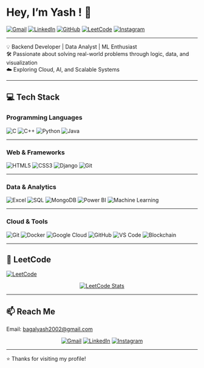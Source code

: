#  Hey, I’m Yash ! 👋

[![Gmail](https://img.shields.io/badge/-Gmail-red?style=flat-square&logo=gmail&logoColor=white)](mailto:bagalyash2002@gmail.com)
[![LinkedIn](https://img.shields.io/badge/-LinkedIn-blue?style=flat-square&logo=linkedin&logoColor=white)](https://www.linkedin.com/in/yashkumarbagal/)
[![GitHub](https://img.shields.io/badge/-GitHub-black?style=flat-square&logo=github&logoColor=white)](https://github.com/yashkumarbagal)
[![LeetCode](https://img.shields.io/badge/-LeetCode-orange?style=flat-square&logo=leetcode&logoColor=white)](https://leetcode.com/u/yashkumarbagal/)
[![Instagram](https://img.shields.io/badge/-Instagram-purple?style=flat-square&logo=instagram&logoColor=white)](https://instagram.com/sho.nobi)

----



 
💡 Backend Developer | Data Analyst | ML Enthusiast  
🛠 Passionate about solving real-world problems through logic, data, and visualization  
☁️ Exploring Cloud, AI, and Scalable Systems


----



## 💻 Tech Stack

### Programming Languages
![C](https://img.shields.io/badge/C-%2300599C.svg?style=flat&logo=c&logoColor=white)
![C++](https://img.shields.io/badge/C++-%2300599C.svg?style=flat&logo=c%2B%2B&logoColor=white)
![Python](https://img.shields.io/badge/Python-3670A0?style=flat&logo=python&logoColor=ffdd54)
![Java](https://img.shields.io/badge/Java-%23ED8B00.svg?style=flat&logo=java&logoColor=white)


---



### Web & Frameworks
![HTML5](https://img.shields.io/badge/HTML5-E34F26?style=flat&logo=html5&logoColor=white)
![CSS3](https://img.shields.io/badge/CSS3-1572B6?style=flat&logo=css3&logoColor=white)
![Django](https://img.shields.io/badge/Django-%23092E20.svg?style=flat&logo=django&logoColor=white)
![Git](https://img.shields.io/badge/Git-%23F05033.svg?style=flat&logo=git&logoColor=white)


---




### Data & Analytics
![Excel](https://img.shields.io/badge/Microsoft_Excel-217346?style=flat&logo=microsoft-excel&logoColor=white)
![SQL](https://img.shields.io/badge/SQL-07405e?style=flat&logo=postgresql&logoColor=white)
![MongoDB](https://img.shields.io/badge/MongoDB-%234ea94b.svg?style=flat&logo=mongodb&logoColor=white)
![Power BI](https://img.shields.io/badge/Power_BI-F2C811?style=flat&logo=power-bi&logoColor=black)
![Machine Learning](https://img.shields.io/badge/Machine%20Learning-FF6F00.svg?style=flat&logo=tensorflow&logoColor=white)



---



### Cloud & Tools
![Git](https://img.shields.io/badge/Git-F05033?style=flat&logo=git&logoColor=white)
![Docker](https://img.shields.io/badge/Docker-2496ED?style=flat&logo=docker&logoColor=white)
![Google Cloud](https://img.shields.io/badge/Google_Cloud-4285F4.svg?style=flat&logo=google-cloud&logoColor=white)
![GitHub](https://img.shields.io/badge/GitHub-181717?style=flat&logo=github&logoColor=white)
![VS Code](https://img.shields.io/badge/VS%20Code-%23007ACC.svg?style=flat&logo=visual-studio-code&logoColor=white)
![Blockchain](https://img.shields.io/badge/Blockchain-%2302405C.svg?style=flat&logo=blockchain-dot-com&logoColor=white)


---


## 🧠 LeetCode
[![LeetCode](https://img.shields.io/badge/LeetCode-FFA116.svg?style=flat&logo=leetcode&logoColor=black)](https://leetcode.com/u/yashkumarbagal/)

<div align="center">

[![LeetCode Stats](https://leetcard.jacoblin.cool/yashkumarbagal?theme=dark&font=baloo&ext=heatmap)](https://leetcode.com/u/yashkumarbagal/)

</div>

----


## 📫 Reach Me
Email: [bagalyash2002@gmail.com](mailto:bagalyash2002@gmail.com)
<div align="center">

[![Gmail](https://img.shields.io/badge/-Gmail-red?style=flat-square&logo=gmail&logoColor=white)](mailto:bagalyash2002@gmail.com)
[![LinkedIn](https://img.shields.io/badge/-LinkedIn-blue?style=flat-square&logo=linkedin&logoColor=white)](https://www.linkedin.com/in/yashkumarbagal/)
[![Instagram](https://img.shields.io/badge/-Instagram-purple?style=flat-square&logo=instagram&logoColor=white)](https://instagram.com/sho.nobi)


</div>



---

⭐️ Thanks for visiting my profile!
